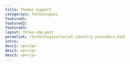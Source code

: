 ```yaml
---
title: Themes Support
categories: Technologies
featured1:
featured2:
featured3:
layout: three-img-post
permalink: /technologies/social-identity-providers.html
intro:
desc1: <p></p>
desc2: <p></p>
desc3: <p></p>
---
```


